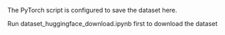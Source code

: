 The PyTorch script is configured to save the dataset here.  

Run dataset_huggingface_download.ipynb first to download the dataset
